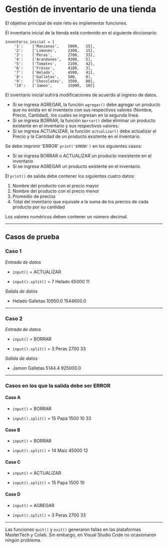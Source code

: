 # **Gestión de inventario de una tienda**

El objetivo principal de este reto es implementar funciones. 

El inventario inicial de la tienda está contenido en el siguiente diccionario:

```
inventario_inicial = {   
    '1':    ['Manzanas',    5000,   25],
    '2':	['Limones',	    2300,   15],
    '3':	['Peras',	    2700,	33],
    '4':	['Arandanos',	9300,	5],
    '5':	['Tomates',	    2100,	42],
    '6':	['Fresas',	    4100,	3],
    '7':	['Helado',	    4500,	41],
    '8':	['Galletas',	500,	8],
    '9':	['Chocolates',	3500,	80],
    '10':	['Jamon',    	15000,  10]}
```
El inventario inicial sufrirá modificaciones de acuerdo al ingreso de datos.

- Si se ingresa AGREGAR, la función `agregar()` debe agregar un producto que no exista en el inventario con sus respectivos valores (Nombre, Precio, Cantidad), los cuales se ingresan en la segunda línea.
- Si se ingresa BORRAR, la función `borrar()` debe eliminar un producto existente en el inventario y sus respectivos valores.
- Si se ingresa ACTUALIZAR, la función `actualizar()` debe actualizar el Precio y la Cantidad de un producto existente en el inventario.

Se debe imprimir 'ERROR' `print('ERROR')` en los siguientes casos:
* Si se ingresa BORRAR o ACTUALIZAR un producto inexistente en el inventario
* Si se ingresa AGREGAR un producto existente en el inventario.

El `print()` de salida debe contener los siguientes cuatro datos:
1. Nombre del producto con el precio mayor
2. Nombre del producto con el precio menor
3. Promedio de precios
4. Total del inventario que equivale a la suma de los precios de cada producto por su cantidad

Los valores numéricos deben contener un número decimal.
___
## **Casos de prueba**
### **Caso 1**
*Entrada de datos*

* `input()` = ACTUALIZAR

* `input().split()` = 7 Helado 65000 11

*Salida de datos*
* Helado Galletas 10950.0 1544600.0
___

### **Caso 2**
*Entrada de datos*

* `input()` = BORRAR

* `input().split()` = 3 Peras 2700 33 

*Salida de datos*
* Jamon Galletas 5144.4 925000.0
___
### Casos en los que la salida debe ser **ERROR**

#### Caso A

* `input()` = BORRAR

* `input().split()` = 15 Papa 1500 10
 33 

#### Caso B
* `input()` = BORRAR

* `input().split()` = 14 Maiz 45000 12 

#### Caso C
* `input()` = ACTUALIZAR

* `input().split()` = 15 Papa 1500 10 

#### Caso D
* `input()` = AGREGAR

* `input().split()` = 3 Peras 2700 33 

___
Las funciones `quit()` y `exit()` generaron fallas en las plataformas MasterTech y Colab. 
Sin embargo, en Visual Studio Code no ocasionaron ningún problema.
